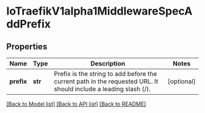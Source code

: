 # IoTraefikV1alpha1MiddlewareSpecAddPrefix

## Properties
Name | Type | Description | Notes
------------ | ------------- | ------------- | -------------
**prefix** | **str** | Prefix is the string to add before the current path in the requested URL. It should include a leading slash (/). | [optional] 

[[Back to Model list]](../README.md#documentation-for-models) [[Back to API list]](../README.md#documentation-for-api-endpoints) [[Back to README]](../README.md)


